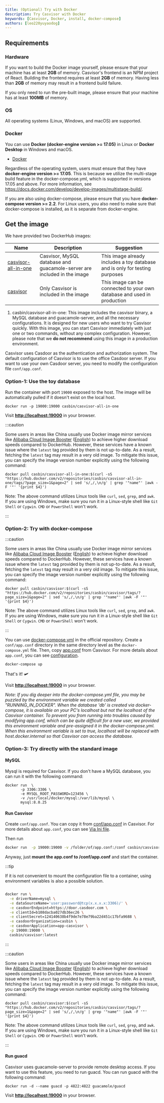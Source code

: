 ```yaml
---
title: (Optional) Try with Docker
description: Try Casvisor with Docker
keywords: [Casvisor, Docker, install, docker-compose]
authors: [leo220yuyaodog]
---
```


## Requirements

### Hardware

If you want to build the Docker image yourself, please ensure that your machine has at least **2GB** of memory. Casvisor's frontend is an NPM project of React. Building the frontend requires at least **2GB** of memory. Having less than **2GB** of memory may result in a frontend build failure.

If you only need to run the pre-built image, please ensure that your machine has at least **100MB** of memory.

### OS

All operating systems (Linux, Windows, and macOS) are supported.

### Docker

You can use **Docker (docker-engine version >= 17.05)** in Linux or **Docker Desktop** in Windows and macOS.

* [Docker](https://docs.docker.com/get-docker/)

Regardless of the operating system, users must ensure that they have **docker-engine version >= 17.05**. This is because we utilize the multi-stage build feature in the docker-compose.yml, which is supported in versions 17.05 and above. For more information, see <https://docs.docker.com/develop/develop-images/multistage-build/>.

If you are also using docker-compose, please ensure that you have **docker-compose version >= 2.2**. For Linux users, you also need to make sure that docker-compose is installed, as it is separate from docker-engine.

## Get the image

We have provided two DockerHub images:

| Name                                                                       | Description                                                  | Suggestion                                                                  |
|----------------------------------------------------------------------------|--------------------------------------------------------------|-----------------------------------------------------------------------------|
| [casvisor-all-in-one](https://hub.docker.com/r/casbin/casvisor-all-in-one) | Casvisor, MySQL database and guacamole-server are included in the image | This image already includes a toy database and is only for testing purposes |
| [casvisor](https://hub.docker.com/r/casbin/casvisor)                       | Only Casvisor is included in the image                       | This image can be connected to your own database and used in production     |

1. casbin/casvisor-all-in-one: This image includes the casvisor binary, a MySQL database and guacamole-server, and all
the necessary configurations. It is designed for new users who want to try Casvisor quickly. With this image, you can
start Casvisor immediately with just one or two commands, without any complex configuration. However, please note that
we **do not recommend** using this image in a production environment.

Casvisor uses Casdoor as the authentication and authorization system. The default configuration of Casvisor is to use
the office Casdoor server. If you want to use your own Casdoor server, you need to modify the configuration file `conf/app.conf`.

### **Option-1**: Use the toy database

Run the container with port `19000` exposed to the host. The image will be automatically pulled if it doesn't exist on the local host.

```shell
docker run -p 19000:19000 casbin/casvisor-all-in-one
```

Visit [**http://localhost:19000**](http://localhost:19000) in your browser.

:::caution

Some users in areas like China usually use Docker image mirror services like [Alibaba Cloud Image Booster](https://help.aliyun.com/document_detail/60750.html) ([English](https://www.alibabacloud.com/help/en/container-registry/latest/accelerate-the-download-of-docker-official-images)) to achieve higher download speeds compared to DockerHub. However, these services have a known issue where the `latest` tag provided by them is not up-to-date. As a result, fetching the `latest` tag may result in a very old image. To mitigate this issue, you can specify the image version number explicitly using the following command:

```shell
docker pull casbin/casvisor-all-in-one:$(curl -sS "https://hub.docker.com/v2/repositories/casbin/casvisor-all-in-one/tags/?page_size=1&page=2" | sed 's/,/,\n/g' | grep '"name"' |awk -F '"' '{print $4}')
```

Note: The above command utilizes Linux tools like `curl`, `sed`, `grep`, and `awk`. If you are using Windows, make sure you run it in a Linux-style shell like `Git Shell` or `Cygwin`. `CMD` or `PowerShell` won't work.

:::

### **Option-2**: Try with docker-compose

:::caution

Some users in areas like China usually use Docker image mirror services like [Alibaba Cloud Image Booster](https://help.aliyun.com/document_detail/60750.html) ([English](https://www.alibabacloud.com/help/en/container-registry/latest/accelerate-the-download-of-docker-official-images)) to achieve higher download speeds compared to DockerHub. However, these services have a known issue where the `latest` tag provided by them is not up-to-date. As a result, fetching the `latest` tag may result in a very old image. To mitigate this issue, you can specify the image version number explicitly using the following command:

```shell
docker pull casbin/casvisor:$(curl -sS "https://hub.docker.com/v2/repositories/casbin/casvisor/tags/?page_size=1&page=2" | sed 's/,/,\n/g' | grep '"name"' |awk -F '"' '{print $4}')
```

Note: The above command utilizes Linux tools like `curl`, `sed`, `grep`, and `awk`. If you are using Windows, make sure you run it in a Linux-style shell like `Git Shell` or `Cygwin`. `CMD` or `PowerShell` won't work.

:::

You can use [docker-compose.yml](https://github.com/casbin/casvisor/blob/master/docker-compose.yml) in the official repository. Create a `conf/app.conf` directory in the same directory level as the `docker-compose.yml` file. Then, copy [app.conf](https://github.com/casbin/casvisor/blob/master/conf/app.conf) from Casvisor. For more details about `app.conf`, you can see [configuration](/docs/basic/installation#configuration).

```bash
docker-compose up
```

That's it! :small_airplane:

Visit [**http://localhost:19000**](http://localhost:19000) in your browser.

*Note: If you dig deeper into the docker-compose.yml file, you may be puzzled by the environment variable we created called "RUNNING_IN_DOCKER". When the database 'db' is created via docker-compose, it is available on your PC's localhost but not the localhost of the Casvisor container. To prevent you from running into troubles caused by modifying app.conf, which can be quite difficult for a new user, we provided this environment variable and pre-assigned it in the docker-compose.yml. When this environment variable is set to true, localhost will be replaced with host.docker.internal so that Casvisor can access the database.*

### **Option-3**: Try directly with the standard image

#### MySQL

Mysql is required for Casvisor. If you don't have a MySQL database, you can run it with the following command:

```shell
docker run  \
       -p 3306:3306 \
       -e MYSQL_ROOT_PASSWORD=123456 \
       -v /usr/local/docker/mysql:/var/lib/mysql \
       mysql:8.0.25
```

#### Run Casvisor

Create `conf/app.conf`. You can copy it from [conf/app.conf](https://github.com/casbin/casvisor/blob/master/conf/app.conf) in Casvisor. For more details about `app.conf`, you can see [Via Ini file](/docs/basic/server-installation#configuration).

Then run

```bash
docker run  -p 19000:19000 -v /folder/of/app.conf:/conf casbin/casvisor:latest
```

Anyway, just **mount the app.conf to /conf/app.conf** and start the container.

:::tip

If it is not convenient to mount the configuration file to a container, using environment variables is also a possible solution.

```bash title="example"

docker run \
  -e driverName=mysql \
  -e dataSourceName='user:password@tcp(x.x.x.x:3306)/' \
  -e casdoorEndpoint=https://door.casdoor.com \
  -e clientId=b108dacba027db36ec26 \
  -e clientSecret=124140638b4f9de7e78e79ba22d451c17bfa9688 \
  -e casdoorOrganization=casbin \
  -e casdoorApplication=app-casvisor \
  -p 19000:19000 \
  casbin/casvisor:latest

```

:::

:::caution

Some users in areas like China usually use Docker image mirror services like [Alibaba Cloud Image Booster](https://help.aliyun.com/document_detail/60750.html) ([English](https://www.alibabacloud.com/help/en/container-registry/latest/accelerate-the-download-of-docker-official-images)) to achieve higher download speeds compared to DockerHub. However, these services have a known issue where the `latest` tag provided by them is not up-to-date. As a result, fetching the `latest` tag may result in a very old image. To mitigate this issue, you can specify the image version number explicitly using the following command:

```shell
docker pull casbin/casvisor:$(curl -sS "https://hub.docker.com/v2/repositories/casbin/casvisor/tags/?page_size=1&page=2" | sed 's/,/,\n/g' | grep '"name"' |awk -F '"' '{print $4}')
```

Note: The above command utilizes Linux tools like `curl`, `sed`, `grep`, and `awk`. If you are using Windows, make sure you run it in a Linux-style shell like `Git Shell` or `Cygwin`. `CMD` or `PowerShell` won't work.

:::

#### Run guacd
Casvisor uses guacamole-server to provide remote desktop access. If you want to use this feature, you need to run guacd. You can run guacd with the following command:

```shell
docker run -d --name guacd -p 4822:4822 guacamole/guacd
```

Visit [**http://localhost:19000**](http://localhost:19000) in your browser.
